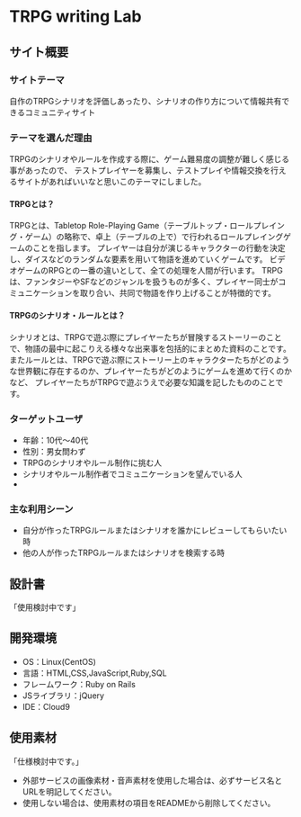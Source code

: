 # TRPG writing Lab

## サイト概要
### サイトテーマ
 自作のTRPGシナリオを評価しあったり、シナリオの作り方について情報共有できるコミュニティサイト

### テーマを選んだ理由
  TRPGのシナリオやルールを作成する際に、ゲーム難易度の調整が難しく感じる事があったので、
  テストプレイヤーを募集し、テストプレイや情報交換を行えるサイトがあればいいなと思いこのテーマにしました。

#### TRPGとは？
  TRPGとは、Tabletop Role-Playing Game（テーブルトップ・ロールプレイング・ゲーム）の略称で、卓上（テーブルの上で）で行われるロールプレイングゲームのことを指します。
  プレイヤーは自分が演じるキャラクターの行動を決定し、ダイスなどのランダムな要素を用いて物語を進めていくゲームです。
  ビデオゲームのRPGとの一番の違いとして、全ての処理を人間が行います。
  TRPGは、ファンタジーやSFなどのジャンルを扱うものが多く、プレイヤー同士がコミュニケーションを取り合い、共同で物語を作り上げることが特徴的です。

#### TRPGのシナリオ・ルールとは？
  シナリオとは、TRPGで遊ぶ際にプレイヤーたちが冒険するストーリーのことで、物語の最中に起こりえる様々な出来事を包括的にまとめた資料のことです。
  またルールとは、TRPGで遊ぶ際にストーリー上のキャラクターたちがどのような世界観に存在するのか、プレイヤーたちがどのようにゲームを進めて行くのかなど、
  プレイヤーたちがTRPGで遊ぶうえで必要な知識を記したもののことです。

### ターゲットユーザ
- 年齢：10代～40代
- 性別：男女問わず
- TRPGのシナリオやルール制作に挑む人
- シナリオやルール制作者でコミュニケーションを望んでいる人
-

### 主な利用シーン
- 自分が作ったTRPGルールまたはシナリオを誰かにレビューしてもらいたい時
- 他の人が作ったTRPGルールまたはシナリオを検索する時

## 設計書
「使用検討中です」

## 開発環境
- OS：Linux(CentOS)
- 言語：HTML,CSS,JavaScript,Ruby,SQL
- フレームワーク：Ruby on Rails
- JSライブラリ：jQuery
- IDE：Cloud9

## 使用素材
「仕様検討中です。」

- 外部サービスの画像素材・音声素材を使用した場合は、必ずサービス名とURLを明記してください。
- 使用しない場合は、使用素材の項目をREADMEから削除してください。

